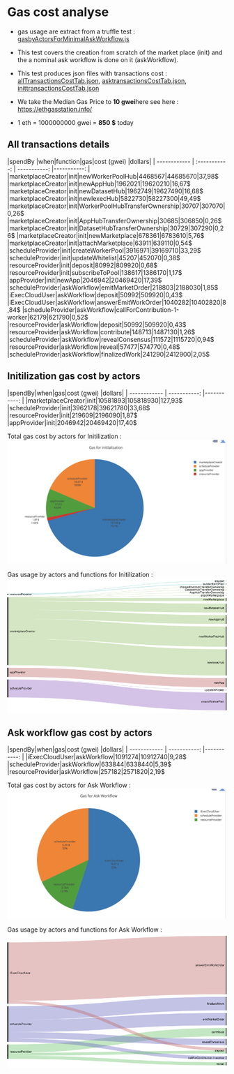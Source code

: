 # Gas cost analyse

- gas usage are extract from a truffle test : [gasbyActorsForMinimalAskWorkflow.js](./gasbyActorsForMinimalAskWorkflow.js)
- This test covers the creation from scratch of the market place (init) and the a nominal ask workflow is done on it (askWorkflow).
- This test produces json files with transactions cost : [allTransactionsCostTab.json](./allTransactionsCostTab.json),
[asktransactionsCostTab.json](./asktransactionsCostTab.json),
[inittransactionsCostTab.json](./inittransactionsCostTab.json)

- We take the Median Gas Price to <b>10 gwei</b>here see here :
https://ethgasstation.info/

- 1 eth = 1000000000 gwei = <b> 850 $</b> today

## All transactions details

|spendBy |when|function|gas|cost (gwei) |dollars|
| ------------ | :-----------: | -----------: |-----------: |
|marketplaceCreator|init|newWorkerPoolHub|4468567|44685670|37,98$
|marketplaceCreator|init|newAppHub|1962021|19620210|16,67$
|marketplaceCreator|init|newDatasetHub|1962749|19627490|16,68$
|marketplaceCreator|init|newIexecHub|5822730|58227300|49,49$
|marketplaceCreator|init|WorkerPoolHubTransferOwnership|30707|307070|0,26$
|marketplaceCreator|init|AppHubTransferOwnership|30685|306850|0,26$
|marketplaceCreator|init|DatasetHubTransferOwnership|30729|307290|0,26$
|marketplaceCreator|init|newMarketplace|678361|6783610|5,76$
|marketplaceCreator|init|attachMarketplace|63911|639110|0,54$
|scheduleProvider|init|createWorkerPool|3916971|39169710|33,29$
|scheduleProvider|init|updateWhitelist|45207|452070|0,38$
|resourceProvider|init|deposit|80992|809920|0,68$
|resourceProvider|init|subscribeToPool|138617|1386170|1,17$
|appProvider|init|newApp|2046942|20469420|17,39$
|scheduleProvider|askWorkflow|emitMarketOrder|218803|2188030|1,85$
|iExecCloudUser|askWorkflow|deposit|50992|509920|0,43$
|iExecCloudUser|askWorkflow|answerEmitWorkOrder|1040282|10402820|8,84$
|scheduleProvider|askWorkflow|callForContribution-1-worker|62179|621790|0,52$
|resourceProvider|askWorkflow|deposit|50992|509920|0,43$
|resourceProvider|askWorkflow|contribute|148713|1487130|1,26$
|scheduleProvider|askWorkflow|revealConsensus|111572|1115720|0,94$
|resourceProvider|askWorkflow|reveal|57477|574770|0,48$
|scheduleProvider|askWorkflow|finalizedWork|241290|2412900|2,05$

## Initilization gas cost by actors

|spendBy|when|gas|cost (gwei)  |dollars|
| ------------ |  -----------: |-----------: |
|marketplaceCreator|init|10581893|105818930|127,93$
|scheduleProvider|init|3962178|39621780|33,68$
|resourceProvider|init|219609|2196090|1,87$
|appProvider|init|2046942|20469420|17,40$

Total gas cost by actors for Initilization :
![dollarsbyActorsForInitialization](./dollarsbyActorsForInitialization.png)

Gas usage by actors and functions for Initilization :
![AlluvialDiagramInitialization](./AlluvialDiagramInitialization.png)

## Ask workflow gas cost by actors

|spendBy|when|gas|cost (gwei)  |dollars|
| ------------ |  -----------: |-----------: |
|iExecCloudUser|askWorkflow|1091274|10912740|9,28$
|scheduleProvider|askWorkflow|633844|6338440|5,39$
|resourceProvider|askWorkflow|257182|2571820|2,19$

Total gas cost by actors for Ask Workflow :
![dollarsbyActorsForAskWorkflow](./dollarsbyActorsForAskWorkflow.png)

Gas usage by actors and functions for Ask Workflow :
![AlluvialDiagramAskWorkflow](./AlluvialDiagramAskWorkflow.png)
